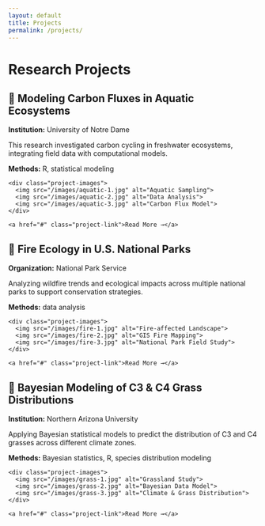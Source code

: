 ```yaml
---
layout: default
title: Projects
permalink: /projects/
---
```


# Research Projects

<div class="projects-grid">

  <!-- Project 1: Aquatic Ecology -->
  <div class="project-card">
    <h2>🧪 Modeling Carbon Fluxes in Aquatic Ecosystems</h2>
    <p><strong>Institution:</strong> University of Notre Dame</p>
    <p>This research investigated carbon cycling in freshwater ecosystems, integrating field data with computational models.</p>
    <p><strong>Methods:</strong> R, statistical modeling</p>

    <div class="project-images">
      <img src="/images/aquatic-1.jpg" alt="Aquatic Sampling">
      <img src="/images/aquatic-2.jpg" alt="Data Analysis">
      <img src="/images/aquatic-3.jpg" alt="Carbon Flux Model">
    </div>

    <a href="#" class="project-link">Read More →</a>
  </div>

  <!-- Project 2: Fire Ecology -->
  <div class="project-card">
    <h2>🌲 Fire Ecology in U.S. National Parks</h2>
    <p><strong>Organization:</strong> National Park Service</p>
    <p>Analyzing wildfire trends and ecological impacts across multiple national parks to support conservation strategies.</p>
    <p><strong>Methods:</strong> data analysis</p>

    <div class="project-images">
      <img src="/images/fire-1.jpg" alt="Fire-affected Landscape">
      <img src="/images/fire-2.jpg" alt="GIS Fire Mapping">
      <img src="/images/fire-3.jpg" alt="National Park Field Study">
    </div>

    <a href="#" class="project-link">Read More →</a>
  </div>

  <!-- Project 3: Bayesian Grass Modeling -->
  <div class="project-card">
    <h2>🌾 Bayesian Modeling of C3 & C4 Grass Distributions</h2>
    <p><strong>Institution:</strong> Northern Arizona University</p>
    <p>Applying Bayesian statistical models to predict the distribution of C3 and C4 grasses across different climate zones.</p>
    <p><strong>Methods:</strong> Bayesian statistics, R, species distribution modeling</p>

    <div class="project-images">
      <img src="/images/grass-1.jpg" alt="Grassland Study">
      <img src="/images/grass-2.jpg" alt="Bayesian Data Model">
      <img src="/images/grass-3.jpg" alt="Climate & Grass Distribution">
    </div>

    <a href="#" class="project-link">Read More →</a>
  </div>

</div>

